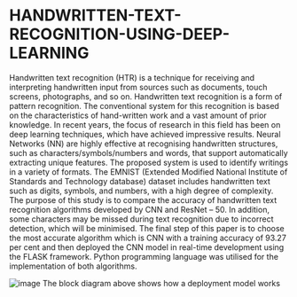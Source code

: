 # HANDWRITTEN-TEXT-RECOGNITION-USING-DEEP-LEARNING
Handwritten text recognition (HTR) is a technique for receiving and interpreting handwritten input from sources such as documents, touch screens, photographs, and so on. Handwritten text recognition is a form of pattern recognition. The conventional system for this recognition is based on the characteristics of hand-written work and a vast amount of prior knowledge. In recent years, the focus of research in this field has been on deep learning techniques, which have achieved impressive results. Neural Networks (NN) are highly effective at recognising handwritten structures, such as characters/symbols/numbers and words, that support automatically extracting unique features. The proposed system is used to identify writings in a variety of formats. The EMNIST (Extended Modified National Institute of Standards and Technology database) dataset includes handwritten text such as digits, symbols, and numbers, with a high degree of complexity. The purpose of this study is to compare the accuracy of handwritten text recognition algorithms developed by CNN and ResNet – 50. In addition, some characters may be missed during text recognition due to incorrect detection, which will be minimised. The final step of this paper is to choose the most accurate algorithm which is CNN with a training accuracy of 93.27 per cent and then deployed the CNN model in real-time development using the FLASK framework. Python programming language was utilised for the implementation of both algorithms. 


![image](https://user-images.githubusercontent.com/94397783/169290830-80b286dd-a6ad-497c-ace7-dbd8ccce9214.jpeg)
The block diagram above shows how a deployment model works
